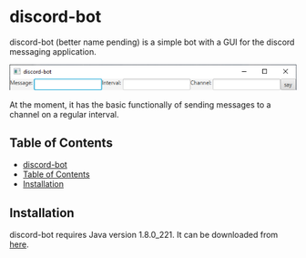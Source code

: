 # discord-bot
discord-bot (better name pending) is a simple bot with a GUI for the discord messaging application. 

![US1.1](media/US1.1.png)

At the moment, it has the basic functionally of sending messages to a channel on a regular interval.

## Table of Contents

  - [discord-bot](#discord-bot)
  - [Table of Contents](#table-of-contents)
  - [Installation](#installation)
 
## Installation

discord-bot requires Java version 1.8.0_221. It can be downloaded from [here](https://www.oracle.com/technetwork/java/javase/downloads/jdk8-downloads-2133151.html).
